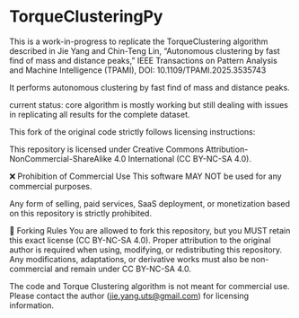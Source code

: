 # TorqueClusteringPy
This is a work-in-progress to replicate the TorqueClustering algorithm described in Jie Yang and Chin-Teng Lin, “Autonomous clustering by fast find of mass and distance peaks,” IEEE Transactions on Pattern Analysis and Machine Intelligence (TPAMI), DOI: 10.1109/TPAMI.2025.3535743

It performs autonomous clustering by fast find of mass and distance peaks.

current status: core algorithm is mostly working but still dealing with issues in replicating all results for the complete dataset.

This fork of the original code strictly follows licensing instructions:

This repository is licensed under Creative Commons Attribution-NonCommercial-ShareAlike 4.0 International (CC BY-NC-SA 4.0).

❌ Prohibition of Commercial Use
This software MAY NOT be used for any commercial purposes.

Any form of selling, paid services, SaaS deployment, or monetization based on this repository is strictly prohibited.

🔄 Forking Rules
You are allowed to fork this repository, but you MUST retain this exact license (CC BY-NC-SA 4.0).
Proper attribution to the original author is required when using, modifying, or redistributing this repository.
Any modifications, adaptations, or derivative works must also be non-commercial and remain under CC BY-NC-SA 4.0.



The code and Torque Clustering algorithm is not meant for commercial use. Please contact the author (jie.yang.uts@gmail.com) for licensing information.
